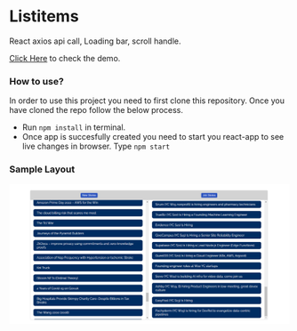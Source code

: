 # Listitems
React axios api call, Loading bar, scroll handle.

[Click Here](https://input-tags.netlify.app/) to check the demo. 

### How to use?

In order to use this project you need to first clone this repository. Once you have cloned the repo follow the below process.
* Run ```npm install``` in terminal. 
* Once app is succesfully created you need to start you react-app to see live changes in browser. Type ```npm start```

### Sample Layout

![Preview](list-preview.png?raw=true)